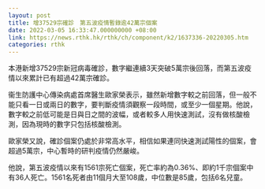 ```yaml
---
layout: post
title: 增37529宗確診　第五波疫情暫錄逾42萬宗個案
date: 2022-03-05 16:33:47.000000000 +08:00
link: https://news.rthk.hk/rthk/ch/component/k2/1637336-20220305.htm
categories: rthk
---
```


本港新增37529宗新冠病毒確診，數字繼連續3天突破5萬宗後回落，而第五波疫情以來累計已有超過42萬宗確診。

衞生防護中心傳染病處首席醫生歐家榮表示，雖然新增數字較之前回落，但一般不能只看一日或兩日的數字，要判斷疫情須觀察一段時間，或至少一個星期。他說，數字較之前低可能是日與日之間的波幅，或者較多人用快速測試，沒有做核酸檢測，因為現時的數字只包括核酸檢測。

歐家榮又說，確診個案仍處於非常高水平，相信如果連同快速測試陽性的個案，會超過5萬宗，中心暫時的研判疫情仍然嚴峻。

他說，第五波疫情以來有1561宗死亡個案，死亡率約為0.36%、即約1千宗個案中有36人死亡。1561名死者由11個月大至108歲，中位數是85歲，包括6名兒童。
